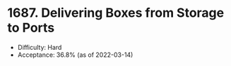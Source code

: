 # 1687. Delivering Boxes from Storage to Ports
- Difficulty: Hard
- Acceptance: 36.8% (as of 2022-03-14)
